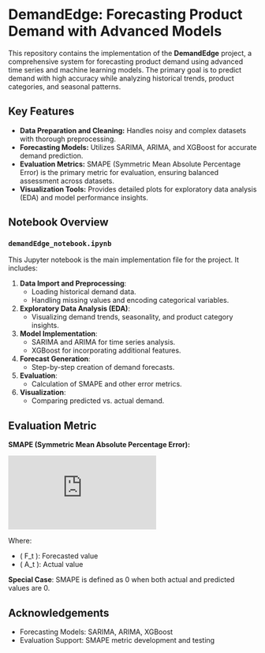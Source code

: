 # DemandEdge: Forecasting Product Demand with Advanced Models

This repository contains the implementation of the **DemandEdge** project, a comprehensive system for forecasting product demand using advanced time series and machine learning models. The primary goal is to predict demand with high accuracy while analyzing historical trends, product categories, and seasonal patterns.

## Key Features

- **Data Preparation and Cleaning:** Handles noisy and complex datasets with thorough preprocessing.
- **Forecasting Models:** Utilizes SARIMA, ARIMA, and XGBoost for accurate demand prediction.
- **Evaluation Metrics:** SMAPE (Symmetric Mean Absolute Percentage Error) is the primary metric for evaluation, ensuring balanced assessment across datasets.
- **Visualization Tools:** Provides detailed plots for exploratory data analysis (EDA) and model performance insights.

## Notebook Overview

### `demandEdge_notebook.ipynb`

This Jupyter notebook is the main implementation file for the project. It includes:

1. **Data Import and Preprocessing**:
    - Loading historical demand data.
    - Handling missing values and encoding categorical variables.
2. **Exploratory Data Analysis (EDA)**:
    - Visualizing demand trends, seasonality, and product category insights.
3. **Model Implementation**:
    - SARIMA and ARIMA for time series analysis.
    - XGBoost for incorporating additional features.
4. **Forecast Generation**:
    - Step-by-step creation of demand forecasts.
5. **Evaluation**:
    - Calculation of SMAPE and other error metrics.
6. **Visualization**:
    - Comparing predicted vs. actual demand.

## Evaluation Metric

**SMAPE (Symmetric Mean Absolute Percentage Error):**

![SMAPE Formula](https://latex.codecogs.com/png.latex?SMAPE%20%3D%20%5Cfrac%7B100%25%7D%7Bn%7D%20%5Csum_%7Bt%3D1%7D%5E%7Bn%7D%20%5Cfrac%7B%7CF_t%20-%20A_t%7C%7D%7B(%7CA_t%7C%20%2B%20%7CF_t%7C)%2F2%7D)

Where:
- \( F_t \): Forecasted value  
- \( A_t \): Actual value  

**Special Case**: SMAPE is defined as 0 when both actual and predicted values are 0.


## Acknowledgements
- Forecasting Models: SARIMA, ARIMA, XGBoost
- Evaluation Support: SMAPE metric development and testing
